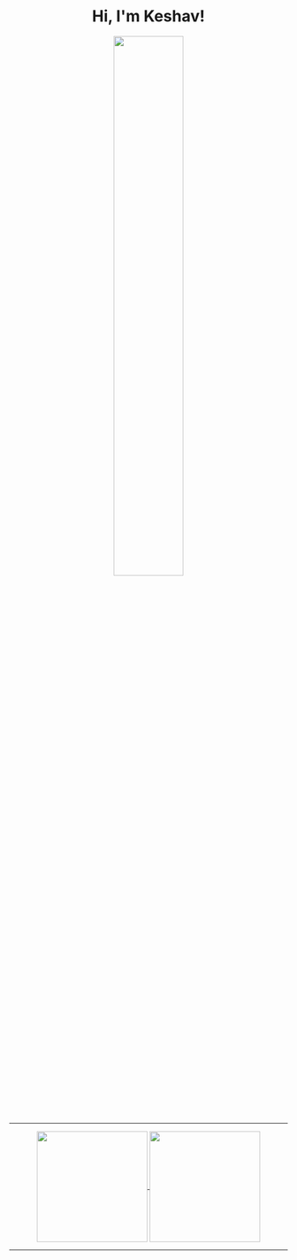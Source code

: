 

<h1 align="center">Hi, I'm Keshav!</h1>

<p align = "center">
  <a href = "https://media1.tenor.com/m/d6B57lam6CoAAAAd/hollow-knight-mushroom.gif"><img  width=50%  align = center src="https://media1.tenor.com/m/d6B57lam6CoAAAAd/hollow-knight-mushroom.gif"/></a>
</p>




---

<p align="center">
  <a href="https://github.com/anuraghazra/github-readme-stats">
    <img height=200 align="center" src="https://github-readme-stats.vercel.app/api?username=keshavgoel787&show_icons=true&theme=gruvbox_light" />
  </a>
  <a href="https://github.com/anuraghazra/convoychat">
    <img height=200 align="center" src="https://github-readme-stats.vercel.app/api/top-langs?username=keshavgoel787&layout=compact&langs_count=8&card_width=320&theme=gruvbox_light" />
  </a>
</p>



--- 

